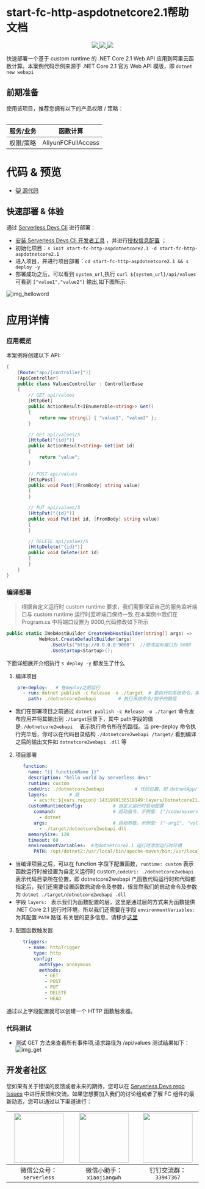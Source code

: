 # start-fc-http-aspdotnetcore2.1帮助文档

<p align="center" class="flex justify-center">
    <a href="https://www.serverless-devs.com" class="ml-1">
    <img src="http://editor.devsapp.cn/icon?package=start-fc-http-aspdotnetcore2.1&type=packageType">
  </a>
  <a href="http://www.devsapp.cn/details.html?name=start-fc-http-aspdotnetcore2.1" class="ml-1">
    <img src="http://editor.devsapp.cn/icon?package=start-fc-http-aspdotnetcore2.1&type=packageVersion">
  </a>
  <a href="http://www.devsapp.cn/details.html?name=start-fc-http-aspdotnetcore2.1" class="ml-1">
    <img src="http://editor.devsapp.cn/icon?package=start-fc-http-aspdotnetcore2.1&type=packageDownload">
  </a>
</p>

<description>

快速部署一个基于 custom runtime 的 .NET Core 2.1 Web API 应用到阿里云函数计算。本案例代码示例来源于 .NET Core 2.1 官方 Web API 模版，即 `dotnet new webapi`

</description>

<table>

## 前期准备
使用该项目，推荐您拥有以下的产品权限 / 策略：

| 服务/业务 | 函数计算 |     
| --- |  --- |   
| 权限/策略 | AliyunFCFullAccess |  

</table>

<codepre id="codepre">

# 代码 & 预览

- [ :smiley_cat:  源代码](https://github.com/penghuima/fc-http-dotnetcore2.1)

</codepre>

<deploy>

## 快速部署 & 体验

通过 [Serverless Devs Cli](https://www.serverless-devs.com/serverless-devs/install) 进行部署：
  - [安装 Serverless Devs Cli 开发者工具](https://www.serverless-devs.com/serverless-devs/install) ，并进行[授权信息配置](https://www.serverless-devs.com/fc/config) ；
  - 初始化项目：`s init start-fc-http-aspdotnetcore2.1 -d start-fc-http-aspdotnetcore2.1`   
  - 进入项目，并进行项目部署：`cd start-fc-http-aspdotnetcore2.1 && s deploy -y`
  - 部署成功之后，可以看到 `system_url`,执行 `curl ${system_url}/api/values` 可看到 `["value1","value2"]` 输出,如下图所示:

  ![img_helloword](https://img.alicdn.com/imgextra/i4/O1CN01yAlmFc1H5OOdRFOZv_!!6000000000706-2-tps-1136-546.png)
</deploy>

<appdetail id="flushContent">

# 应用详情
### 应用概览
本案例将创建以下 API:
```c#
{
    [Route("api/[controller]")]
    [ApiController]
    public class ValuesController : ControllerBase
    {
        // GET api/values
        [HttpGet]
        public ActionResult<IEnumerable<string>> Get()
        {
            return new string[] { "value1", "value2" };
        }

        // GET api/values/5
        [HttpGet("{id}")]
        public ActionResult<string> Get(int id)
        {
            return "value";
        }

        // POST api/values
        [HttpPost]
        public void Post([FromBody] string value)
        {
        }

        // PUT api/values/5
        [HttpPut("{id}")]
        public void Put(int id, [FromBody] string value)
        {
        }

        // DELETE api/values/5
        [HttpDelete("{id}")]
        public void Delete(int id)
        {
        }
    }
}
```
### 
### 编译部署
> 根据自定义运行时 custom runtime 要求，我们需要保证自己的服务监听端口与 custom runtime 运行时监听端口保持一致,在本案例中我们在 Program.cs 中将端口设置为 9000,代码修改如下所示

```c#
public static IWebHostBuilder CreateWebHostBuilder(string[] args) =>
            WebHost.CreateDefaultBuilder(args)
                .UseUrls("http://0.0.0.0:9000")  //修改监听端口为 9000
                .UseStartup<Startup>();
```

下面详细展开介绍执行 `s deploy -y` 都发生了什么
1. 编译项目
  ```yaml
      pre-deploy:   # 在deploy之前运行
        - run: dotnet publish -c Release -o ./target  # 要执行的系统命令，类似于一种钩子的形式
          path: ./dotnetcore2webapi        # 执行系统命令/钩子的路径
  ```
- 我们在部署项目之前通过 `dotnet publish -c Release -o ./target` 命令发布应用并将其输出到 `./target`目录下，其中 path字段的值是`./dotnetcore2webapi  ` 表示执行命令所在的路径。当 pre-deploy 命令执行完毕后，你可以在代码目录结构 `./dotnetcore2webapi /target/` 看到编译之后的输出文件如 `dotnetcore2webapi .dll` 等

2. 项目部署
```yaml
      function:
        name: "{{ functionName }}"
        description: "hello world by serverless devs"
        runtime: custom
        codeUri: ./dotnetcore2webapi           # 代码位置，即 dotnetApp/*
        layers:        # 层
          - acs:fc:${vars.region}:1431999136518149:layers/Dotnetcore21/versions/1
        customRuntimeConfig:           # 自定义运行时启动配置
          command:                     # 启动指令，示例值: ["/code/myserver"]
            - dotnet
          args:                        # 启动参数，示例值: ["-arg1", "value1"]
            - ./target/dotnetcore2webapi.dll
        memorySize: 128
        timeout: 60
        environmentVariables:  #为dotnetcore2.1 运行时添加运行时环境
          PATH: /opt/dotnet2:/usr/local/bin/apache-maven/bin:/usr/local/bin:/usr/local/sbin:/usr/local/bin:/usr/sbin:/usr/bin:/sbin:/bin:/usr/local/ruby/bin
```
- 当编译项目之后，可以在 function 字段下配置函数，`runtime: custom` 表示函数运行时被设置为自定义运行时 custom,`codeUri: ./dotnetcore2webapi `表示代码目录所在位置，即 dotnetcore2webapi /*,函数代码运行时和代码都指定后，我们还需要设置函数启动命令及参数，很显然我们的启动命令及参数为 `dotnet ./target/dotnetcore2webapi .dll`
- 字段 `layers: ` 表示我们为函数配置的层，这里是通过层的方式来为函数提供 .NET Core 2.1 运行时环境，所以我们还需要在字段 `environmentVariables:` 为其配置 `PATH` 路径.有关层的更多信息，请移步[这里](https://help.aliyun.com/document_detail/181602.html)
3. 配置函数触发器
```yaml
      triggers:
        - name: httpTrigger
          type: http
          config:
            authType: anonymous
            methods:
              - GET
              - POST
              - PUT
              - DELETE
              - HEAD
```
通过以上字段配置就可以创建一个 HTTP 函数触发器。
### 代码测试
- 测试 GET 方法来查看所有事件项,请求路径为 /api/values
  测试结果如下：
  ![img_get](https://img.alicdn.com/imgextra/i3/O1CN01IwUdGg1cJEI94nRvd_!!6000000003579-2-tps-3480-1674.png)
  
</appdetail>

<devgroup>

## 开发者社区

您如果有关于错误的反馈或者未来的期待，您可以在 [Serverless Devs repo Issues](https://github.com/serverless-devs/serverless-devs/issues) 中进行反馈和交流。如果您想要加入我们的讨论组或者了解 FC 组件的最新动态，您可以通过以下渠道进行：

<p align="center">

| <img src="https://serverless-article-picture.oss-cn-hangzhou.aliyuncs.com/1635407298906_20211028074819117230.png" width="130px" > | <img src="https://serverless-article-picture.oss-cn-hangzhou.aliyuncs.com/1635407044136_20211028074404326599.png" width="130px" > | <img src="https://serverless-article-picture.oss-cn-hangzhou.aliyuncs.com/1635407252200_20211028074732517533.png" width="130px" > |
|--- | --- | --- |
| <center>微信公众号：`serverless`</center> | <center>微信小助手：`xiaojiangwh`</center> | <center>钉钉交流群：`33947367`</center> | 

</p>

</devgroup>
